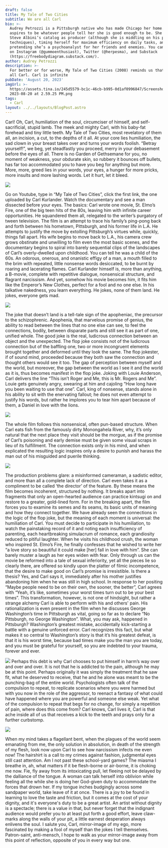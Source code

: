 ```yaml
---
draft: false
title: My Tale of Two Cities
subtitle: We are all Carl
bio: >-
  Audrey Petrozzi is a Pittsburgh native who has made Chicago her home. She
  aspires to be whatever people tell her she is good enough to be. She enjoys
  Steve Albini’s catalog as producer (although she is middling on his production
  techniques), timing herself for maximum efficiency on daily tasks, and
  pretending she’s a psychoanalyst for her friends and enemies. You can find her
  on Instagram (@gummoenthusiast), Twitter (@herpesma), and Substack
  (https://freebodydiagram.substack.com/).
author: Audrey Petrozzi
description: >-
  For better or for worse, My Tale of Two Cities (2008) reminds us that we are
  all Carl. Carl is infinite
pubDate: 'August 20, 2023'
imgUrl: >-
  https://assets.tina.io/245d5579-bc1c-46cb-b995-0d1af0996847/Screenshot
  2023-08-20 at 2.59.25 PM.png
tags:
  - Carl
layout: ../../layouts/BlogPost.astro
---
```


Carl! Oh, Carl, humiliation of the soul, circumciser of himself, and self-sacrificial, stupid
lamb. The meek and mighty Carl, with his baby-fat forehead and tiny little teeth. My Tale of Two
Cities, most revelatory of them all, an incision, a cut, to the depths of it all. At your core lies
humiliation, the sad clown in your breast takes over and turns your words foolish. “Betray
yourself!”, we beg, yet steadfastly you proceed, merry in your debasement before the eyes of all.
There is no Garden of Gethsemane for you, no moment of weakness, your obdurate skin, so
rubbery it bounces off bullets, has far too accommodated you to have you beg for anything but
more. More, more, greed lies in your words, your eyes, a hunger for more pricks, more insults
and more lashing words. Let it hurt, let it bleed.

![](</image9 (2).jpeg>)


Go on Youtube, type in “My Tale of Two Cities”, click the first link, the one uploaded by
Carl Kurlander. Watch the documentary and see a man dissected before your eyes. The basics:
Carl wrote one movie, St. Elmo’s Fire, one of the big teen hits of the 80s, leaving him with
infinite career opportunities. He squandered them all, relegated to the writer’s purgatory of tween
television. The film is an attempt to trace his family’s ping-pong back and forth between his
hometown, Pittsburgh, and his former life in L.A. He attempts to justify the move by extolling
Pittsburgh’s virtues while, quickly, things fall apart. His wife begins to move back to L.A., his
camera crew grows obstinate and unwilling to film even the most basic scenes, and the
documentary begins to spiral into barely sequential clips of the landscapes of Carl’s
overly-dwelled upon childhood. You can tell he was a child of the 60s. An odorous, onerous, and
onanistic effigy of a man, a mouth filled to the brim with repeated, little nonsense words
desiccated, to be burnt by roaring and lacerating flames. Carl Kurlander himself is, more than
anything, a B-movie, complete with repetitive dialogue, nonsensical structure, and flagrant
narcissism. And yet, somehow his movie becomes him, it fits him like the Emperor’s New
Clothes, perfect for a fool and no one else. In his talkative nakedness, you learn everything. He
jokes, none of them land. He jokes, everyone gets mad.

![](</image2 (2).jpeg>)


The joke that doesn’t land is a tell-tale sign of the apopheniac, the precursor to the
schizophrenic. Apophenia, that marvelous promise of genius, the ability to read between the lines
that no one else can see, to feel the connections, bodily, between disparate parts and still see it as
part of one, unified whole. The good joke is the real, ludicrous connection between an object and
the unexpected. The flop joke consists not of the ludicrous connection but of the baffling one,
two or more incongruent elements brought together and deformed until they look the same. The
flop jokester, if of sound mind, proceeded because they both saw the connection and thought
others would see it too. The gap of perception between myself and the world, but moreover, the
gap between the world as I see it and the world as it is, thus becomes manifest in the flop joke.
Joking with Louie Anderson, Carl delivers the line “This isn’t Roger and Me, this is Mr. Rogers
and Me”. Louie gets genuinely angry, swearing at him and cajoling “How long have you been
waiting to use that one”. Carl, king of nonsense, stands alone in his ability to sit with the
enervating fallout; he does not even attempt to justify his words, but rather he implores you to
tear him apart because of them, a Daniel in love with the lions.

![](</image10 (1).jpeg>)


The whole film follows this nonsensical, often pun-based structure. When Carl eats fish
from the famously dirty Monongahela River, why, it’s only natural that the next place they visit
should be the morgue, as if the promise of Carl’s poisoning and early demise must be given some
visual scraps in lieu of its fulfillment. The connection exists only in his mind, and when
explicated the resulting logic inspires only a desire to punish and harass the man out of his
misguided and puerile thinking.

![](</image7 (1).jpeg>)


The production problems glare: a misinformed cameraman, a sadistic editor, and more
than all a complete lack of direction. Carl even takes it as a compliment to be called ‘the
director’ of the feature. By these means the film becomes incoherent, structured by nothing. It
breaks apart into fragments that only an open-hearted audience can practice kintsugi on and
restore to a greater, gold-lined form. For in the breaking apart, the film forces you to examine its
semes and its seams, its basic units of meaning and how they connect together. We have already
seen the connections in the logic of the flop joke, but the meaning of each moment is universal:
the humiliation of Carl. You must decide to participate in his humiliation, to watch the
painstaking record of it and noting each insufficiency of parenting, each heartbreaking
simulacrum of romance, each grandiosity reduced to pitiful laughter. When he visits his
childhood crush, the woman who inspired St. Elmo’s Fire, he finally confesses that he wished to
write her “a love story so beautiful it could make \[her] fall in love with him”. She can barely
muster a laugh as her eyes widen with fear. Only through us can the movie be reformed into a
tale of sexual inferiority, yet all the pieces lie so clearly there, are offered so kindly upon the
platter of filmic incompetence, that the desire to make good on Carl’s promise is irresistible.
Is there a thesis? Yes, and Carl says it, immediately after his mother justifies abandoning
him when he was still in high school. In response to her positing “Maybe people need to be on
their own, the sooner, the better”, Carl agrees with “Yeah, it’s like, sometimes your worst times
turn out to be your best times”. This transformation, however, is not one of hindsight, but rather a
strange alchemy Carl is able to perform with his and others' pain. His rationalization is even
present in the film when he discusses George Washington’s time in Pittsburgh as vital, going so
far as to declare “No Pittsburgh, no George Washington”. What, you may ask, happened in
Pittsburgh? Washington’s greatest mistake, accidentally kick-starting a battle with a genuine
unforced error. Carl recognizes this fact, but what makes it so central to Washington’s story is
that it’s his greatest defeat, is that it is his worst time, because bad times make you the man you
are today, and you must be grateful for yourself, so you are indebted to your trauma, forever and
ever.

![](</image6 (4).jpeg>)
Perhaps this debt is why Carl chooses to put himself in harm’s way over and over and
over. It is not that he is addicted to the pain, although he may be at this point. Perhaps originally
it was simply the treatment that he saw fit, what he deserved to receive, that he and he alone was
meant to be the punching-bag of the entire world. Psychologists often talk of the compulsion to
repeat, to replicate scenarios where you were harmed but with you now in the role of the
aggressor, to reenact a fantasy of what could have happened where you are powerful and
someone else weak. Yet what of the compulsion to repeat that begs for no change, for simply a
repetition of pain, where does this come from? Carl knows, Carl lives it, Carl is that ache inside
all of us that receives a kick to the teeth and prays only for a further curbstomp.

![](</image8 (2).jpeg>)

When my mind takes a flagellant bent, when the plagues of the world seem emanating from me, the only solution in absolution, in death of the strength of my flesh, look now upon Carl to see how narcissism infects me even now! The hairshirt is a call to my crimes against fashion, judgmental eyes still cast attention. Am I not past these school-yard games? The miasma I breathe in, ah, what matters if it be flesh-borne or air-borne, it is choking me now. Fie, fly away from its intoxicating pull, let fleeing not be delayed by the dalliance of the tongue. A woman can talk herself into oblivion while feeling all the while she is doing her God-given duty to accommodate the forces that drown her. If my tongue inches budgingly across some sandpaper world, take leave of it at once. There is a joy to be found in learning to love the taste and friction, but it comes at the cost of your dignity, and it's everyone's duty to be a great artist. An artist without dignity is a spectacle; there is a value in that, but never forget that the indignant audience would prefer you to at least put forth a good effort, leave claw-marks along the walls of your pit, a little earnest desperation always enlivens the soul. I salute you, Carl, mirror-image of my ego, more fascinated by making a fool of myself than the jokes I tell themselves. Patron-saint, anti-mensch, I hope to walk as your mirror-image away from this point of reflection, opposite of you in every way but one.
